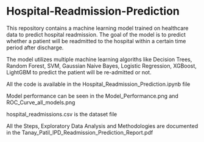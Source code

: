 # Hospital-Readmission-Prediction

This repository contains a machine learning model trained on healthcare data to predict hospital readmission. The goal of the model is to predict whether a patient will be readmitted to the hospital within a certain time period after discharge.

The model utilizes multiple machine learning algoriths like Decision Trees, Random Forest, SVM, Gaussian Naive Bayes, Logistic Regression, XGBoost, LightGBM to predict the patient will be re-admitted or not.

All the code is available in the Hospital_Readmission_Prediction.ipynb file


Model performance can be seen in the Model_Performance.png and ROC_Curve_all_models.png


hospital_readmissions.csv is the dataset file


All the Steps, Exploratory Data Analysis and Methodologies are documented in the Tanay_Patil_IPD_Readmission_Prediction_Report.pdf 
